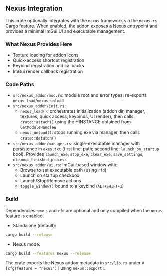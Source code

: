 ## Nexus Integration

This crate optionally integrates with the `nexus` framework via the `nexus-rs` Cargo feature. When enabled, the addon exposes a Nexus entrypoint and provides a minimal ImGui UI and executable management.

### What Nexus Provides Here

- Texture loading for addon icons
- Quick-access shortcut registration
- Keybind registration and callbacks
- ImGui render callback registration

### Code Paths

- `src/nexus_addon/mod.rs`: module root and error types; re-exports `nexus_load`/`nexus_unload`
- `src/nexus_addon/init.rs`:
  - `nexus_load()`: orchestrates initialization (addon dir, manager, textures, quick access, keybinds, UI render), then calls `crate::attach()` using the HINSTANCE obtained from `GetModuleHandleW`
  - `nexus_unload()`: stops running exe via manager, then calls `crate::detatch()`
- `src/nexus_addon/manager.rs`: single-executable manager with persistence in `exes.txt` (first line: path; second line: `launch_on_startup` bool). Provides `launch_exe`, `stop_exe`, `clear_exe`, `save_settings`, `cleanup_finished_process`
- `src/nexus_addon/ui.rs`: ImGui-based window with:
  - Browse to set executable path (using `rfd`)
  - Launch on startup checkbox
  - Launch/Stop/Remove actions
  - `toggle_window()` bound to a keybind (`ALT+SHIFT+1`)

### Build

Dependencies `nexus` and `rfd` are optional and only compiled when the `nexus` feature is enabled.

- Standalone (default):

```bash
cargo build --release
```

- Nexus mode:

```bash
cargo build --features nexus --release
```

The crate exports the Nexus addon metadata in `src/lib.rs` under `#[cfg(feature = "nexus")]` using `nexus::export!`.
